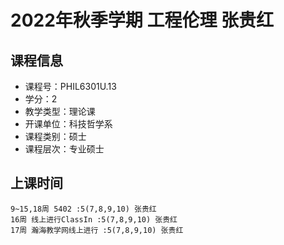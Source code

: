 # 2022年秋季学期 工程伦理 张贵红






## 课程信息

- 课程号：PHIL6301U.13
- 学分：2
- 教学类型：理论课
- 开课单位：科技哲学系
- 课程类别：硕士
- 课程层次：专业硕士

## 上课时间

```
9~15,18周 5402 :5(7,8,9,10) 张贵红
16周 线上进行ClassIn :5(7,8,9,10) 张贵红
17周 瀚海教学网线上进行 :5(7,8,9,10) 张贵红
```

